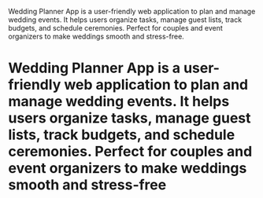 Wedding Planner App is a user-friendly web application to plan and manage wedding events.
It helps users organize tasks, manage guest lists, track budgets, and schedule ceremonies.
Perfect for couples and event organizers to make weddings smooth and stress-free.
# Wedding Planner App is a user-friendly web application to plan and manage wedding events. It helps users organize tasks, manage guest lists, track budgets, and schedule ceremonies. Perfect for couples and event organizers to make weddings smooth and stress-free
